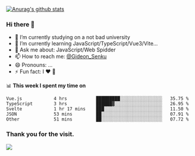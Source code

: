[![Anurag's github stats](https://github-readme-stats.vercel.app/api?username=gideonsenku)](https://github.com/anuraghazra/github-readme-stats)
### Hi there 👋
- 🔭 I’m currently studying on a not bad university 
- 🌱 I’m currently learning JavaScript/TypeScript/Vue3/Vite...
- 💬 Ask me about: JavaScript/Web Spidder 
- 📫 How to reach me: [@Gideon_Senku](https://t.me/Gideon_Senku)
- 😄 Pronouns: ...
- ⚡ Fun fact: I ❤️ 🎵

📊 **This week I spent my time on**
<!--START_SECTION:waka-->

```text
Vue.js            4 hrs           █████████░░░░░░░░░░░░░░░░   35.75 %
TypeScript        3 hrs           ██████▓░░░░░░░░░░░░░░░░░░   26.95 %
Svelte            1 hr 17 mins    ███░░░░░░░░░░░░░░░░░░░░░░   11.50 %
JSON              53 mins         ██░░░░░░░░░░░░░░░░░░░░░░░   07.91 %
Other             51 mins         ██░░░░░░░░░░░░░░░░░░░░░░░   07.72 %
```

<!--END_SECTION:waka-->


### Thank you for the visit.
![](http://profile-counter.glitch.me/gideonsenku/count.svg)
<!--
**GideonSenku/GideonSenku** is a ✨ _special_ ✨ repository because its `README.md` (this file) appears on your GitHub profile.

Here are some ideas to get you started:

- 🔭 I’m currently working on ...
- 🌱 I’m currently learning ...
- 👯 I’m looking to collaborate on ...
- 🤔 I’m looking for help with ...
- 💬 Ask me about ...
- 📫 How to reach me: ...
- 😄 Pronouns: ...
- ⚡ Fun fact: ...
-->
